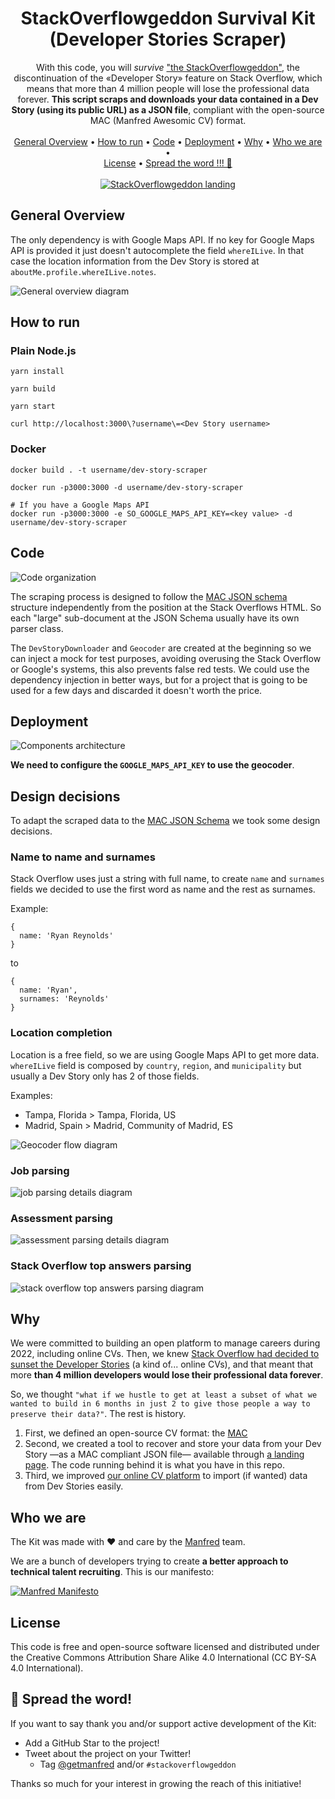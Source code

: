 <div align="center">

# StackOverflowgeddon Survival Kit<br />(Developer Stories Scraper)

With this code, you will _survive_ ["the StackOverflowgeddon"](https://www.getmanfred.com/stackoverflowgeddon), the discontinuation of the «Developer Story» feature on Stack Overflow, which means that more than 4 million people will lose the professional data forever. **This script scraps and downloads your data contained in a Dev Story (using its public URL) as a JSON file**, compliant with the open-source MAC (Manfred Awesomic CV) format.
<br />
<br />
[General Overview](#general-overview) •
[How to run](#how-to-run) •
[Code](#code) •
[Deployment](#deployment) •
[Why](#why) •
[Who we are](#who-we-are) •  
[License](#license) •
[Spread the word !!! 🖖](#-spread-the-word)
<br />
<br />
<a href='https://www.getmanfred.com/stackoverflowgeddon'>
  <img alt="StackOverflowgeddon landing" src='doc/assets/SOgeddon_landing_capture.jpg?raw=true'/>
</a>
  
</div>

## General Overview

The only dependency is with Google Maps API. If no key for Google Maps API is provided it just doesn't autocomplete the field `whereILive`. In that case the location information from the Dev Story is stored at `aboutMe.profile.whereILive.notes`.

![General overview diagram](doc/assets/general-overview.png)

## How to run

### Plain Node.js

```shell
yarn install

yarn build

yarn start

curl http://localhost:3000\?username\=<Dev Story username>
```

### Docker

```shell
docker build . -t username/dev-story-scraper

docker run -p3000:3000 -d username/dev-story-scraper

# If you have a Google Maps API
docker run -p3000:3000 -e SO_GOOGLE_MAPS_API_KEY=<key value> -d username/dev-story-scraper
```

## Code

![Code organization](doc/assets/code-organization.png)

The scraping process is designed to follow the [MAC JSON schema](https://github.com/getmanfred/mac) structure independently from the position at the Stack Overflows HTML. So each "large" sub-document at the JSON Schema usually have its own parser class.

The `DevStoryDownloader` and `Geocoder` are created at the beginning so we can inject a mock for test purposes, avoiding overusing the Stack Overflow or Google's systems, this also prevents false red tests. We could use the dependency injection in better ways, but for a project that is going to be used for a few days and discarded it doesn't worth the price.

## Deployment

![Components architecture](doc/assets/deployment.png)

**We need to configure the `GOOGLE_MAPS_API_KEY` to use the geocoder**.

## Design decisions

To adapt the scraped data to the [MAC JSON Schema](https://github.com/getmanfred/mac) we took some design decisions.

### Name to name and surnames

Stack Overflow uses just a string with full name, to create `name` and `surnames` fields we decided to use the first word as name and the rest as surnames.

Example:

```
{
  name: 'Ryan Reynolds'
}
```

to

```
{
  name: 'Ryan',
  surnames: 'Reynolds'
}
```

### Location completion

Location is a free field, so we are using Google Maps API to get more data. `whereILive` field is composed by `country`, `region`, and `municipality` but usually a Dev Story only has 2 of those fields.

Examples:
* Tampa, Florida > Tampa, Florida, US
* Madrid, Spain > Madrid, Community of Madrid, ES

![Geocoder flow diagram](doc/assets/geocoder-flow.png)

### Job parsing

![job parsing details diagram](doc/assets/job-parsing.png)

### Assessment parsing

![assessment parsing details diagram](doc/assets/assessment-parsing.png)

### Stack Overflow top answers parsing

![stack overflow top answers parsing diagram](doc/assets/top-answers-parsing.png)

## Why

We were committed to building an open platform to manage careers during 2022, including online CVs. Then, we knew [Stack Overflow had decided to sunset the Developer Stories](https://meta.stackoverflow.com/questions/415293/sunsetting-jobs-developer-story) (a kind of... online CVs), and that meant that more **than 4 million developers would lose their professional data forever**.

So, we thought `"what if we hustle to get at least a subset of what we wanted to build in 6 months in just 2 to give those people a way to preserve their data?"`. The rest is history.

1. First, we defined an open-source CV format: the [MAC](https://github.com/getmanfred/mac)
2. Second, we created a tool to recover and store your data from your Dev Story —as a MAC compliant JSON file— available through [a landing page](https://stage.getmanfred.com/stackoverflowgeddon). The code running behind it is what you have in this repo.
3. Third, we improved [our online CV platform](https://www.getmanfred.com/) to import (if wanted) data from Dev Stories easily.

## Who we are

The Kit was made with ❤️ and care by the [Manfred](https://www.getmanfred.com/) team.

We are a bunch of developers trying to create **a better approach to technical talent recruiting**. This is our manifesto:

<a href='https://www.getmanfred.com/'>
  <img alt="Manfred Manifesto" src='doc/assets/manfred_manifesto.png?raw=true'/>
</a>

## License

This code is free and open-source software licensed and distributed under the Creative Commons Attribution Share Alike 4.0 International (CC BY-SA 4.0 International).

## 🌟 Spread the word!

If you want to say thank you and/or support active development of the Kit:

- Add a GitHub Star to the project!
- Tweet about the project on your Twitter!
  - Tag [@getmanfred](https://twitter.com/getmanfred) and/or `#stackoverflowgeddon`

Thanks so much for your interest in growing the reach of this initiative!

